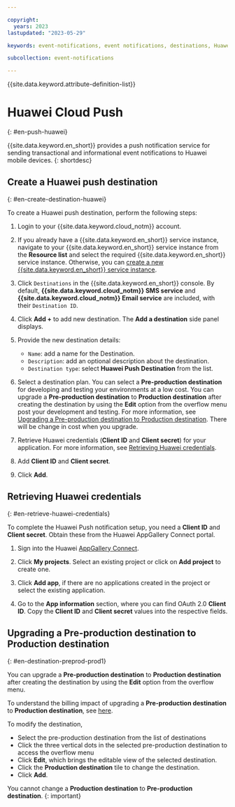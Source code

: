```yaml
---

copyright:
  years: 2023
lastupdated: "2023-05-29"

keywords: event-notifications, event notifications, destinations, Huawei

subcollection: event-notifications

---
```


{{site.data.keyword.attribute-definition-list}}

# Huawei Cloud Push
{: #en-push-huawei}

{{site.data.keyword.en_short}} provides a push notification service for sending transactional and informational event notifications to Huawei mobile devices.
{: shortdesc}

## Create a Huawei push destination
{: #en-create-destination-huawei}

To create a Huawei push destination, perform the following steps:

1. Login to your {{site.data.keyword.cloud_notm}} account.

1. If you already have a {{site.data.keyword.en_short}} service instance, navigate to your {{site.data.keyword.en_short}} service instance from the **Resource list** and select the required {{site.data.keyword.en_short}} service instance. Otherwise, you can [create a new {{site.data.keyword.en_short}} service instance](/docs/event-notifications?topic=event-notifications-en-create-en-instance).

1. Click `Destinations` in the {{site.data.keyword.en_short}} console. By default, **{{site.data.keyword.cloud_notm}} SMS service** and **{{site.data.keyword.cloud_notm}} Email service** are included, with their `Destination ID`.

1. Click **Add +** to add new destination. The **Add a destination** side panel displays.

1. Provide the new destination details:
   - `Name`: add a name for the Destination.
   - `Description`: add an optional description about the destination.
   - `Destination type`: select **Huawei Push Destination** from the list.

1.  Select a destination plan. You can select a **Pre-production destination** for developing and testing your environments at a low cost. You can upgrade a **Pre-production destination** to **Production destination** after creating the destination by using the **Edit** option from the overflow menu post your development and testing. For more information, see [Upgrading a Pre-production destination to Production destination](#en-destination-preprod-prod1). There will be change in cost when you upgrade.

1. Retrieve Huawei credentials (**Client ID** and **Client secret**) for your application. For more information, see [Retrieving Huawei credentials](#en-retrieve-huawei-credentials).

1. Add **Client ID** and **Client secret**.

1. Click **Add**.

## Retrieving Huawei credentials
{: #en-retrieve-huawei-credentials}

To complete the Huawei Push notification setup, you need a **Client ID** and **Client secret**. Obtain these from the Huawei AppGallery Connect portal.

1. Sign into the Huawei [AppGallery Connect](https://developer.huawei.com/consumer/en/service/josp/agc/index.html#/).

1. Click **My projects**. Select an existing project or click on **Add project** to create one.

1. Click **Add app**, if there are no applications created in the project or select the existing application.

1. Go to the **App information** section, where you can find OAuth 2.0 **Client ID**. Copy the **Client ID** and **Client secret** values into the respective fields.

## Upgrading a Pre-production destination to Production destination
{: #en-destination-preprod-prod1}

You can upgrade a **Pre-production destination** to **Production destination** after creating the destination by using the **Edit** option from the overflow menu.

To understand the billing impact of upgrading a **Pre-production destination** to **Production destination**, see [here](/docs/event-notifications?topic=event-notifications-en-destinations-push#en-destinations-push-charge-preprod-to-prod).

To modify the destination,
- Select the pre-production destination from the list of destinations
- Click the three vertical dots in the selected pre-production destination to access the overflow menu
- Click **Edit**, which brings the editable view of the selected destination.
- Click the **Production destination** tile to change the destination.
- Click **Add**.

You cannot change a **Production destination** to **Pre-production destination**.
{: important}

